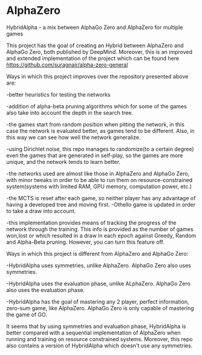 # AlphaZero
HybridAlpha - a mix between AlphaGo Zero and AlphaZero for multiple games

This project has the goal of creating an Hybrid between AlphaZero and AlphaGo Zero, both published by DeepMind.
Moreover, this is an improved and extended implementation of the project which can be found here https://github.com/suragnair/alpha-zero-general

Ways in which this project improves over the repository presented above are:

-better heuristics for testing the networks

-addition of alpha-beta pruning algorithms which for some of the games also take into account the depth in the search tree.

-the games start from random position when pitting the network, in this case the network is evaluated better, as games tend to be different. Also, in this way we can see how well the network generalize.

-using Dirichlet noise, this repo manages to randomize(to a certain degree) even the games that are generated in self-play, so the games are more unique, and the network tends to learn better.

-the networks used are almost like those in AlphaZero and AlphaGo Zero, with minor tweaks in order to be able to run them on resource-constrained system(systems with limited RAM, GPU memory, computation power, etc.)

-the MCTS is reset after each game, so neither player has any advantage of having a developed tree and moving first.
-Othello game is updated in order to take a draw into account.

-this implementation provides means of tracking the progress of the network through the training. This info is provided as the number of games won,lost or which resulted in a draw in each epoch against Greedy, Random and Alpha-Beta pruning. However, you can turn this feature off.

Ways in which this project is different from AlphaZero and AlphaGo Zero:

-HybridAlpha uses symmetries, unlike AlphaZero. AlphaGo Zero also uses symmetries.

-HybridAlpha uses the evaluation phase, unlike ALphaZero. AlphaGo Zero also uses the evaluation phase.

-HybridAlpha has the goal of mastering any 2 player, perfect information, zero-sum game, like AlphaZero. AlphaGo Zero is only capable of mastering the game of GO.

It seems that by using symmetries and evaluation phase, HybridAlpha is better compared with a sequential implementation of AlphaZero when running and training on resource constrained systems.
Moreover, this repo also contains a version of HybridAlpha which doesn't use any symmetries.

